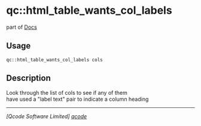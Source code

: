 qc::html_table_wants_col_labels
===============================

part of [Docs](.)

Usage
-----
`qc::html_table_wants_col_labels cols`

Description
-----------
Look through the list of cols to see if any of them<br/>have used a "label text" pair to indicate a column heading

----------------------------------
*[Qcode Software Limited] [qcode]*

[qcode]: www.qcode.co.uk "Qcode Software"